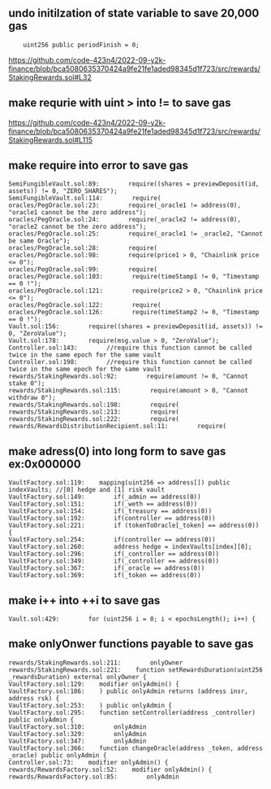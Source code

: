 ## undo  initilzation of state variable  to save 20,000 gas 
```
    uint256 public periodFinish = 0;
```
https://github.com/code-423n4/2022-09-y2k-finance/blob/bca5080635370424a9fe21fe1aded98345d1f723/src/rewards/StakingRewards.sol#L32
##  make requrie with uint > into != to save gas 
https://github.com/code-423n4/2022-09-y2k-finance/blob/bca5080635370424a9fe21fe1aded98345d1f723/src/rewards/StakingRewards.sol#L115
## make require into error to save gas 
```
SemiFungibleVault.sol:89:        require((shares = previewDeposit(id, assets)) != 0, "ZERO_SHARES");
SemiFungibleVault.sol:114:        require(
oracles/PegOracle.sol:23:        require(_oracle1 != address(0), "oracle1 cannot be the zero address");
oracles/PegOracle.sol:24:        require(_oracle2 != address(0), "oracle2 cannot be the zero address");
oracles/PegOracle.sol:25:        require(_oracle1 != _oracle2, "Cannot be same Oracle");
oracles/PegOracle.sol:28:        require(
oracles/PegOracle.sol:98:        require(price1 > 0, "Chainlink price <= 0");
oracles/PegOracle.sol:99:        require(
oracles/PegOracle.sol:103:        require(timeStamp1 != 0, "Timestamp == 0 !");
oracles/PegOracle.sol:121:        require(price2 > 0, "Chainlink price <= 0");
oracles/PegOracle.sol:122:        require(
oracles/PegOracle.sol:126:        require(timeStamp2 != 0, "Timestamp == 0 !");
Vault.sol:156:        require((shares = previewDeposit(id, assets)) != 0, "ZeroValue");
Vault.sol:178:        require(msg.value > 0, "ZeroValue");
Controller.sol:143:        //require this function cannot be called twice in the same epoch for the same vault
Controller.sol:198:        //require this function cannot be called twice in the same epoch for the same vault
rewards/StakingRewards.sol:92:        require(amount != 0, "Cannot stake 0");
rewards/StakingRewards.sol:115:        require(amount > 0, "Cannot withdraw 0");
rewards/StakingRewards.sol:198:        require(
rewards/StakingRewards.sol:213:        require(
rewards/StakingRewards.sol:222:        require(
rewards/RewardsDistributionRecipient.sol:11:        require(
```
## make adress(0) into long form to save gas ex:0x000000
```
VaultFactory.sol:119:    mapping(uint256 => address[]) public indexVaults; //[0] hedge and [1] risk vault
VaultFactory.sol:149:        if(_admin == address(0))
VaultFactory.sol:151:        if(_weth == address(0))
VaultFactory.sol:154:        if(_treasury == address(0))
VaultFactory.sol:192:        if(controller == address(0))
VaultFactory.sol:221:        if (tokenToOracle[_token] == address(0)) {
VaultFactory.sol:254:        if(controller == address(0))
VaultFactory.sol:260:        address hedge = indexVaults[index][0];
VaultFactory.sol:296:        if(_controller == address(0))
VaultFactory.sol:349:        if(_controller == address(0))
VaultFactory.sol:367:        if(_oracle == address(0))
VaultFactory.sol:369:        if(_token == address(0))

```
##  make i++ into ++i to save gas 
```
Vault.sol:429:        for (uint256 i = 0; i < epochsLength(); i++) {
```
## make onlyOnwer functions payable to save gas 
```
rewards/StakingRewards.sol:211:        onlyOwner
rewards/StakingRewards.sol:221:    function setRewardsDuration(uint256 _rewardsDuration) external onlyOwner {
VaultFactory.sol:129:    modifier onlyAdmin() {
VaultFactory.sol:186:    ) public onlyAdmin returns (address insr, address rsk) {
VaultFactory.sol:253:    ) public onlyAdmin {
VaultFactory.sol:295:    function setController(address _controller) public onlyAdmin {
VaultFactory.sol:310:        onlyAdmin
VaultFactory.sol:329:        onlyAdmin
VaultFactory.sol:347:        onlyAdmin
VaultFactory.sol:366:    function changeOracle(address _token, address _oracle) public onlyAdmin {
Controller.sol:73:    modifier onlyAdmin() {
rewards/RewardsFactory.sol:52:    modifier onlyAdmin() {
rewards/RewardsFactory.sol:85:        onlyAdmin

```
